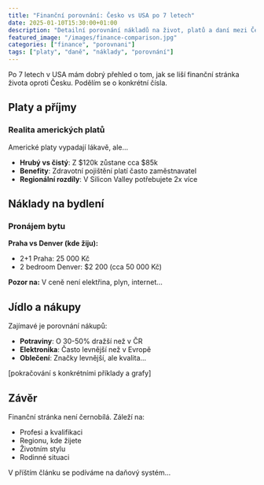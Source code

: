 ```yaml
---
title: "Finanční porovnání: Česko vs USA po 7 letech"
date: 2025-01-10T15:30:00+01:00
description: "Detailní porovnání nákladů na život, platů a daní mezi Českem a USA. Reálné čísla po 7 letech zkušeností."
featured_image: "/images/finance-comparison.jpg"
categories: ["finance", "porovnani"]
tags: ["platy", "daně", "náklady", "porovnání"]
---
```


Po 7 letech v USA mám dobrý přehled o tom, jak se liší finanční stránka života oproti Česku. Podělím se o konkrétní čísla.

<!--more-->

## Platy a příjmy

### Realita amerických platů

Americké platy vypadají lákavě, ale...

- **Hrubý vs čistý**: Z $120k zůstane cca $85k
- **Benefity**: Zdravotní pojištění platí často zaměstnavatel
- **Regionální rozdíly**: V Silicon Valley potřebujete 2x více

## Náklady na bydlení

### Pronájem bytu

**Praha vs Denver (kde žiju):**
- 2+1 Praha: 25 000 Kč
- 2 bedroom Denver: $2 200 (cca 50 000 Kč)

**Pozor na:** V ceně není elektřina, plyn, internet...

## Jídlo a nákupy

Zajímavé je porovnání nákupů:

- **Potraviny**: O 30-50% dražší než v ČR
- **Elektronika**: Často levnější než v Evropě
- **Oblečení**: Značky levnější, ale kvalita...

[pokračování s konkrétními příklady a grafy]

## Závěr

Finanční stránka není černobílá. Záleží na:
- Profesi a kvalifikaci
- Regionu, kde žijete
- Životním stylu
- Rodinné situaci

V příštím článku se podíváme na daňový systém...